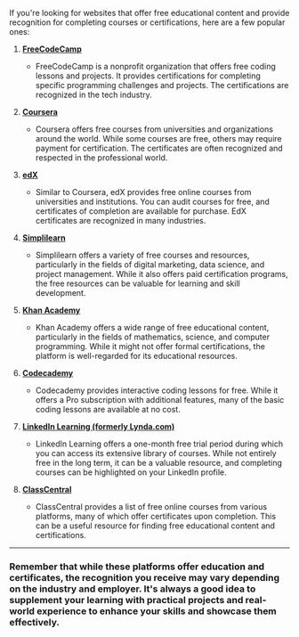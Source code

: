 If you're looking for websites that offer free educational content and provide recognition for completing courses or certifications, here are a few popular ones:

1. [**FreeCodeCamp**](https://www.freecodecamp.org/)

   - FreeCodeCamp is a nonprofit organization that offers free coding lessons and projects. It provides certifications for completing specific programming challenges and projects. The certifications are recognized in the tech industry.

2. [**Coursera**](https://www.coursera.org/)

   - Coursera offers free courses from universities and organizations around the world. While some courses are free, others may require payment for certification. The certificates are often recognized and respected in the professional world.

3. [**edX**](https://www.edx.org/)

   - Similar to Coursera, edX provides free online courses from universities and institutions. You can audit courses for free, and certificates of completion are available for purchase. EdX certificates are recognized in many industries.

4. [**Simplilearn**](https://www.simplilearn.com/skillup-free-online-courses#exploreCoursesSkillup)

   - Simplilearn offers a variety of free courses and resources, particularly in the fields of digital marketing, data science, and project management. While it also offers paid certification programs, the free resources can be valuable for learning and skill development.

5. [**Khan Academy**](https://www.khanacademy.org/)

   - Khan Academy offers a wide range of free educational content, particularly in the fields of mathematics, science, and computer programming. While it might not offer formal certifications, the platform is well-regarded for its educational resources.

6. [**Codecademy**](https://www.codecademy.com/)

   - Codecademy provides interactive coding lessons for free. While it offers a Pro subscription with additional features, many of the basic coding lessons are available at no cost.

7. [**LinkedIn Learning (formerly Lynda.com)**](https://www.linkedin.com/learning/)

   - LinkedIn Learning offers a one-month free trial period during which you can access its extensive library of courses. While not entirely free in the long term, it can be a valuable resource, and completing courses can be highlighted on your LinkedIn profile.

8. [**ClassCentral**](https://www.classcentral.com/report/free-certificates/)

   - ClassCentral provides a list of free online courses from various platforms, many of which offer certificates upon completion. This can be a useful resource for finding free educational content and certifications.

---

### Remember that while these platforms offer education and certificates, the recognition you receive may vary depending on the industry and employer. It's always a good idea to supplement your learning with practical projects and real-world experience to enhance your skills and showcase them effectively.
